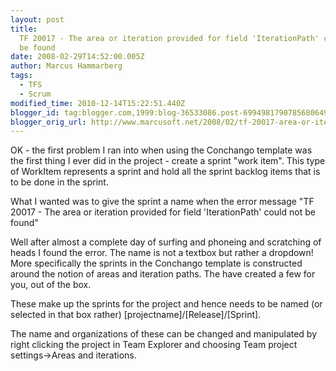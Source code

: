 ```yaml
---
layout: post
title:
  TF 20017 - The area or iteration provided for field 'IterationPath' could not
  be found
date: 2008-02-29T14:52:00.005Z
author: Marcus Hammarberg
tags:
  - TFS
  - Scrum
modified_time: 2010-12-14T15:22:51.440Z
blogger_id: tag:blogger.com,1999:blog-36533086.post-6994981790785680649
blogger_orig_url: http://www.marcusoft.net/2008/02/tf-20017-area-or-iteration-provided-for.html
---
```


OK - the first problem I ran into when using the Conchango template
was the first thing I ever did in the project - create a sprint "work
item". This type of WorkItem represents a sprint and hold all the sprint
backlog items that is to be done in the sprint.

What I wanted was to give the sprint a name when the error message "TF
20017 - The area or iteration provided for field 'IterationPath' could
not be found"

Well after almost a complete day of surfing and phoneing and scratching
of heads I found the error. The name is not a textbox but rather a
dropdown! More specifically the sprints in the Conchango template is
constructed around the notion of areas and iteration paths. The have
created a few for you, out of the box.

These make up the sprints for the project and hence needs to be named
(or selected in that box rather)
\[projectname\]/\[Release\]/\[Sprint\].

The name and organizations of these can be changed and manipulated by
right clicking the project in Team Explorer and choosing Team project
settings-\>Areas and iterations.
